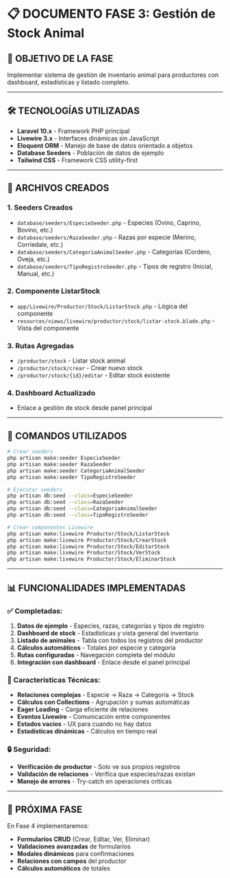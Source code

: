 # 📋 DOCUMENTO FASE 3: Gestión de Stock Animal

## 🎯 **OBJETIVO DE LA FASE**
Implementar sistema de gestión de inventario animal para productores con dashboard, estadísticas y listado completo.

---

## 🛠️ **TECNOLOGÍAS UTILIZADAS**
- **Laravel 10.x** - Framework PHP principal
- **Livewire 3.x** - Interfaces dinámicas sin JavaScript
- **Eloquent ORM** - Manejo de base de datos orientado a objetos
- **Database Seeders** - Población de datos de ejemplo
- **Tailwind CSS** - Framework CSS utility-first

---

## 📁 **ARCHIVOS CREADOS**

### **1. Seeders Creados**
- `database/seeders/EspecieSeeder.php` - Especies (Ovino, Caprino, Bovino, etc.)
- `database/seeders/RazaSeeder.php` - Razas por especie (Merino, Corriedale, etc.)
- `database/seeders/CategoriaAnimalSeeder.php` - Categorías (Cordero, Oveja, etc.)
- `database/seeders/TipoRegistroSeeder.php` - Tipos de registro (Inicial, Manual, etc.)

### **2. Componente ListarStock**
- `app/Livewire/Productor/Stock/ListarStock.php` - Lógica del componente
- `resources/views/livewire/productor/stock/listar-stock.blade.php` - Vista del componente

### **3. Rutas Agregadas**
- `/productor/stock` - Listar stock animal
- `/productor/stock/crear` - Crear nuevo stock
- `/productor/stock/{id}/editar` - Editar stock existente

### **4. Dashboard Actualizado**
- Enlace a gestión de stock desde panel principal

---

## 🔧 **COMANDOS UTILIZADOS**

```bash
# Crear seeders
php artisan make:seeder EspecieSeeder
php artisan make:seeder RazaSeeder
php artisan make:seeder CategoriaAnimalSeeder
php artisan make:seeder TipoRegistroSeeder

# Ejecutar seeders
php artisan db:seed --class=EspecieSeeder
php artisan db:seed --class=RazaSeeder
php artisan db:seed --class=CategoriaAnimalSeeder
php artisan db:seed --class=TipoRegistroSeeder

# Crear componentes Livewire
php artisan make:livewire Productor/Stock/ListarStock
php artisan make:livewire Productor/Stock/CrearStock
php artisan make:livewire Productor/Stock/EditarStock
php artisan make:livewire Productor/Stock/VerStock
php artisan make:livewire Productor/Stock/EliminarStock
```

---

## 📊 **FUNCIONALIDADES IMPLEMENTADAS**

### **✅ Completadas:**
1. **Datos de ejemplo** - Especies, razas, categorías y tipos de registro
2. **Dashboard de stock** - Estadísticas y vista general del inventario
3. **Listado de animales** - Tabla con todos los registros del productor
4. **Cálculos automáticos** - Totales por especie y categoría
5. **Rutas configuradas** - Navegación completa del módulo
6. **Integración con dashboard** - Enlace desde el panel principal

### **🎯 Características Técnicas:**
- **Relaciones complejas** - Especie → Raza → Categoría → Stock
- **Cálculos con Collections** - Agrupación y sumas automáticas
- **Eager Loading** - Carga eficiente de relaciones
- **Eventos Livewire** - Comunicación entre componentes
- **Estados vacíos** - UX para cuando no hay datos
- **Estadísticas dinámicas** - Cálculos en tiempo real

### **🔒 Seguridad:**
- **Verificación de productor** - Solo ve sus propios registros
- **Validación de relaciones** - Verifica que especies/razas existan
- **Manejo de errores** - Try-catch en operaciones críticas

---

## 🔄 **PRÓXIMA FASE**

En Fase 4 implementaremos:
- **Formularios CRUD** (Crear, Editar, Ver, Eliminar)
- **Validaciones avanzadas** de formularios
- **Modales dinámicos** para confirmaciones
- **Relaciones con campos** del productor
- **Cálculos automáticos** de totales
